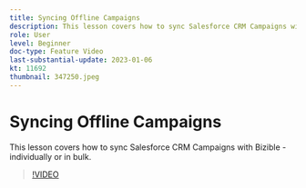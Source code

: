 ```yaml
---
title: Syncing Offline Campaigns
description: This lesson covers how to sync Salesforce CRM Campaigns with Bizible - individually or in bulk.
role: User
level: Beginner
doc-type: Feature Video
last-substantial-update: 2023-01-06
kt: 11692
thumbnail: 347250.jpeg
---
```


# Syncing Offline Campaigns

This lesson covers how to sync Salesforce CRM Campaigns with Bizible - individually or in bulk.

>[!VIDEO](https://video.tv.adobe.com/v/347250/?quality=12&learn=on)
